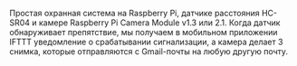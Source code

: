 Простая охранная система на Raspberry Pi, датчике расстояния HC-SR04 и камере Raspberry Pi Camera Module v1.3 или 2.1. Когда датчик обнаруживает препятствие, мы получаем в мобильном приложении IFTTT уведомление о срабатывании сигнализации, а камера делает 3 снимка, которые отправляются с Gmail-почты на любую другую почту.
